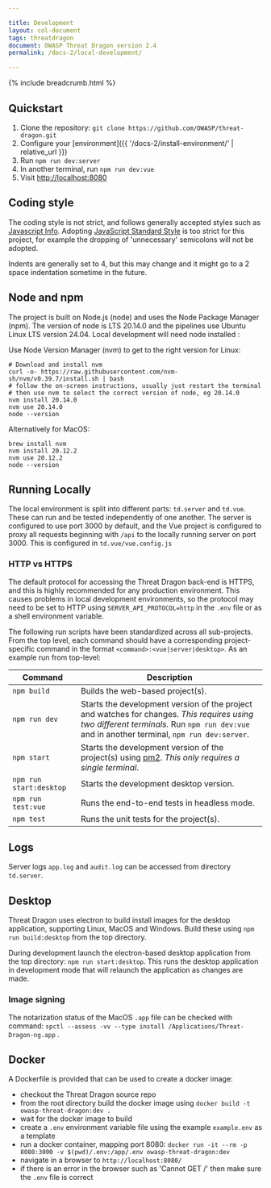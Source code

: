 ```yaml
---

title: Development
layout: col-document
tags: threatdragon
document: OWASP Threat Dragon version 2.4
permalink: /docs-2/local-development/

---
```


{% include breadcrumb.html %}

## Quickstart

1. Clone the repository: `git clone https://github.com/OWASP/threat-dragon.git`
2. Configure your [environment]({{ '/docs-2/install-environment/' | relative_url }})
3. Run `npm run dev:server`
4. In another terminal, run `npm run dev:vue`
5. Visit [http://localhost:8080](http://localhost:8080/)

## Coding style

The coding style is not strict, and follows generally accepted styles such as
[Javascript Info](https://javascript.info/coding-style).
Adopting [JavaScript Standard Style](https://github.com/standard/standard) is too strict for this project,
for example the dropping of 'unnecessary' semicolons will not be adopted.

Indents are generally set to 4, but this may change and it might go to a 2 space indentation sometime in the future.

## Node and npm

The project is built on Node.js (node) and uses the Node Package Manager (npm).
The version of node is LTS 20.14.0 and the pipelines use Ubuntu Linux LTS version 24.04.
Local development will need node installed :

Use Node Version Manager (nvm) to get to the right version for Linux:

```text
# Download and install nvm
curl -o- https://raw.githubusercontent.com/nvm-sh/nvm/v0.39.7/install.sh | bash
# follow the on-screen instructions, usually just restart the terminal
# then use nvm to select the correct version of node, eg 20.14.0
nvm install 20.14.0
nvm use 20.14.0
node --version
```

Alternatively for MacOS:

```text
brew install nvm
nvm install 20.12.2
nvm use 20.12.2
node --version
```

## Running Locally

The local environment is split into different parts: `td.server` and `td.vue`.
These can run and be tested independently of one another.
The server is configured to use port 3000 by default, and the Vue project is configured
to proxy all requests beginning with `/api`
to the locally running server on port 3000.  This is configured in `td.vue/vue.config.js`

### HTTP vs HTTPS

The default protocol for accessing the Threat Dragon back-end is HTTPS,
and this is highly recommended for any production environment.
This causes problems in local development environments,
so the protocol may need to be set to HTTP using `SERVER_API_PROTOCOL=http` in the `.env` file
or as a shell environment variable.

The following run scripts have been standardized across all sub-projects.
From the top level, each command should have a corresponding project-specific command
in the format `<command>:<vue|server|desktop>`. As an example run from top-level:

| Command | Description |
| ------- | ----------- |
| `npm build` | Builds the web-based project(s). |
| `npm run dev` | Starts the development version of the project and watches for changes. *This requires using two different terminals.* Run `npm run dev:vue` and in another terminal, `npm run dev:server`. |
| `npm start` | Starts the development version of the project(s) using [pm2](https://github.com/Unitech/pm2). *This only requires a single terminal*. |
| `npm run start:desktop` | Starts the development desktop version. |
| `npm run test:vue` | Runs the end-to-end tests in headless mode. |
| `npm test` | Runs the unit tests for the project(s). |

## Logs

Server logs `app.log` and  `audit.log` can be accessed from directory `td.server`.

## Desktop

Threat Dragon uses electron to build install images for the desktop application, supporting Linux, MacOS and Windows.
Build these using `npm run build:desktop` from the top directory.

During development launch the electron-based desktop application from the top directory: `npm run start:desktop`.
This runs the desktop application in development mode that will relaunch the application as changes are made.

### Image signing

The notarization status of the MacOS `.app` file can be checked with command:
`spctl --assess -vv --type install /Applications/Threat-Dragon-ng.app` .

## Docker

A Dockerfile is provided that can be used to create a docker image:

* checkout the Threat Dragon source repo
* from the root directory build the docker image using `docker build -t owasp-threat-dragon:dev .`
* wait for the docker image to build
* create a `.env` environment variable file using the example `example.env` as a template
* run a docker container, mapping port 8080:
    `docker run -it --rm -p 8080:3000 -v $(pwd)/.env:/app/.env owasp-threat-dragon:dev`
* navigate in a browser to `http://localhost:8080/`
* if there is an error in the browser such as 'Cannot GET /' then make sure the `.env` file is correct
